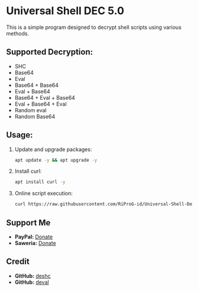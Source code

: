 # Universal Shell DEC 5.0

This is a simple program designed to decrypt shell scripts using various methods.

## Supported Decryption:

- SHC
- Base64
- Eval
- Base64 + Base64
- Eval + Base64
- Base64 + Eval + Base64
- Eval + Base64 + Eval
- Random eval
- Random Base64

## Usage:

1. Update and upgrade packages:
   
   ```sh
   apt update -y && apt upgrade -y
   ```

2. Install curl:
   
   ```sh
   apt install curl -y
   ```
3. Online script execution:
   
   ```sh
   curl https://raw.githubusercontent.com/RiProG-id/Universal-Shell-Dec/main/run.sh > run.sh; bash run.sh; rm run.sh
   ```

## Support Me

- **PayPal:** [Donate](https://paypal.me/RiProG?country.x=ID&locale.x=id_ID)
- **Saweria:** [Donate](https://saweria.co/RiProG)


## Credit

- **GitHub:** [deshc](https://github.com/kawaii-ghost/deshc)
- **GitHub:** [deval](https://github.com/kawaii-ghost/deshc)
